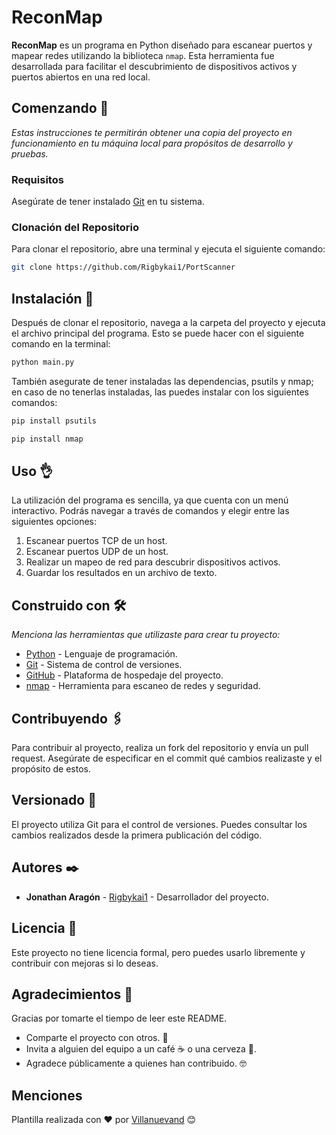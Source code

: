 # ReconMap

**ReconMap** es un programa en Python diseñado para escanear puertos y mapear redes utilizando la biblioteca `nmap`. Esta herramienta fue desarrollada para facilitar el descubrimiento de dispositivos activos y puertos abiertos en una red local.

## Comenzando 🚀

_Estas instrucciones te permitirán obtener una copia del proyecto en funcionamiento en tu máquina local para propósitos de desarrollo y pruebas._

### Requisitos

Asegúrate de tener instalado [Git](https://git-scm.com/) en tu sistema.

### Clonación del Repositorio

Para clonar el repositorio, abre una terminal y ejecuta el siguiente comando:

```bash
git clone https://github.com/Rigbykai1/PortScanner
```

## Instalación 🔧

Después de clonar el repositorio, navega a la carpeta del proyecto y ejecuta el archivo principal del programa. Esto se puede hacer con el siguiente comando en la terminal:

```bash
python main.py
```

También asegurate de tener instaladas las dependencias, psutils y nmap; en caso de no tenerlas instaladas, las puedes instalar con los siguientes comandos:

```bash
pip install psutils
```

```bash
pip install nmap
```

## Uso 👌

La utilización del programa es sencilla, ya que cuenta con un menú interactivo. Podrás navegar a través de comandos y elegir entre las siguientes opciones:

1. Escanear puertos TCP de un host.
2. Escanear puertos UDP de un host.
3. Realizar un mapeo de red para descubrir dispositivos activos.
4. Guardar los resultados en un archivo de texto.

## Construido con 🛠️

_Menciona las herramientas que utilizaste para crear tu proyecto:_

* [Python](https://www.python.org/) - Lenguaje de programación.
* [Git](https://git-scm.com/) - Sistema de control de versiones.
* [GitHub](https://github.com/) - Plataforma de hospedaje del proyecto.
* [nmap](https://nmap.org/) - Herramienta para escaneo de redes y seguridad.

## Contribuyendo 🖇️

Para contribuir al proyecto, realiza un fork del repositorio y envía un pull request. Asegúrate de especificar en el commit qué cambios realizaste y el propósito de estos.

## Versionado 📌

El proyecto utiliza Git para el control de versiones. Puedes consultar los cambios realizados desde la primera publicación del código.

## Autores ✒️

* **Jonathan Aragón** - [Rigbykai1](https://github.com/Rigbykai1/) - Desarrollador del proyecto.

## Licencia 📄

Este proyecto no tiene licencia formal, pero puedes usarlo libremente y contribuir con mejoras si lo deseas.

## Agradecimientos 🎉

Gracias por tomarte el tiempo de leer este README.

* Comparte el proyecto con otros. 📢
* Invita a alguien del equipo a un café ☕ o una cerveza 🍺.
* Agradece públicamente a quienes han contribuido. 🤓

## Menciones

Plantilla realizada con ❤️ por [Villanuevand](https://github.com/Villanuevand) 😊
